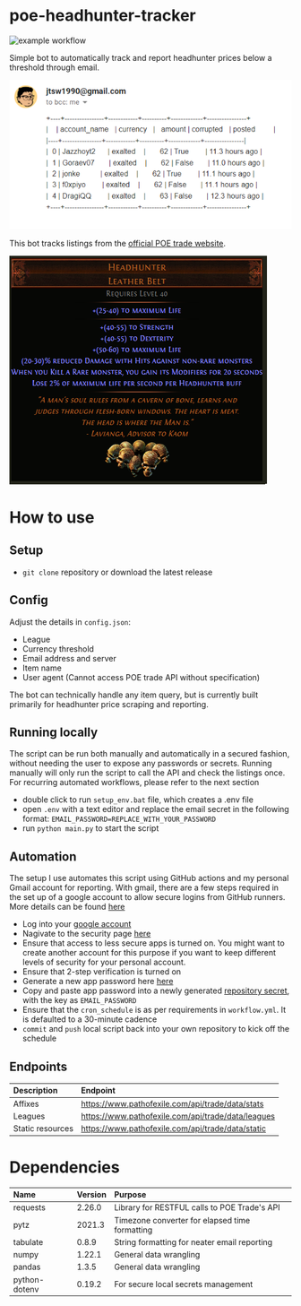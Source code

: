 # poe-headhunter-tracker
![example workflow](https://github.com/jtsw1990/poe-headhunter/actions/workflows/workflow.yml/badge.svg)

Simple bot to automatically track and report headhunter prices below a threshold through email.

![alt text](assets/email_example_v1.png)

This bot tracks listings from the [official POE trade website](https://www.pathofexile.com/trade).

![alt text](assets/headhunter_tooltip.png)



# How to use

## Setup

- `git clone` repository or download the latest release


## Config

Adjust the details in `config.json`:
- League
- Currency threshold
- Email address and server
- Item name
- User agent (Cannot access POE trade API without specification)

The bot can technically handle any item query, but is currently built primarily for headhunter price scraping and reporting.

## Running locally

The script can be run both manually and automatically in a secured fashion, without needing the user to expose any passwords or secrets.
Running manually will only run the script to call the API and check the listings once. For recurring automated workflows, please refer to the next section

- double click to run `setup_env.bat` file, which creates a .env file
- open `.env` with a text editor and replace the email secret in the following format:
    `EMAIL_PASSWORD=REPLACE_WITH_YOUR_PASSWORD`
- run `python main.py` to start the script


## Automation

The setup I use automates this script using GitHub actions and my personal Gmail account for reporting.
With gmail, there are a few steps required in the set up of a google account to allow secure logins from GitHub runners.
More details can be found [here]()

- Log into your [google account](https://myaccount.google.com/?utm_source=sign_in_no_continue)
- Nagivate to the security page [here](https://myaccount.google.com/security)
- Ensure that access to less secure apps is turned on. You might want to create another account for this purpose if you want to keep different levels of security for your personal account.
- Ensure that 2-step verification is turned on
- Generate a new app password here [here](https://myaccount.google.com/apppasswords?rapt=AEjHL4PXuRfcGM272Fn2O5BulRNILUfhqfKVHNuKKEi6gO-17YkzFcyGSq2SLX2NmyjNdZr3zwD_4TmRFQmKx6KUYDjK1H9wrQ)
- Copy and paste app password into a newly generated [repository secret](https://github.com/jtsw1990/poe-headhunter/settings/secrets/actions), with the key as `EMAIL_PASSWORD`
- Ensure that the `cron_schedule` is as per requirements in `workflow.yml`. It is defaulted to a 30-minute cadence
- `commit` and `push` local script back into your own repository to kick off the schedule


## Endpoints

| Description | Endpoint |
| :---------- | :---------- |
| Affixes | https://www.pathofexile.com/api/trade/data/stats |
| Leagues | https://www.pathofexile.com/api/trade/data/leagues |
| Static resources | https://www.pathofexile.com/api/trade/data/static |



# Dependencies

| Name  | Version | Purpose |
| :------------ | :------------ | :---------- |
| requests  | 2.26.0 | Library for RESTFUL calls to POE Trade's API |
| pytz  | 2021.3 | Timezone converter for elapsed time formatting |
| tabulate | 0.8.9 | String formatting for neater email reporting |
| numpy | 1.22.1 | General data wrangling |
| pandas | 1.3.5 | General data wrangling |
| python-dotenv | 0.19.2 | For secure local secrets management |